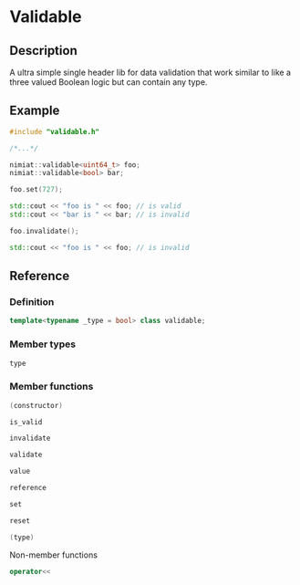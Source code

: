 # Validable
## Description
A ultra simple single header lib for data validation that work similar to like a three valued Boolean logic but can contain any type.



## Example

```c++
#include "validable.h"

/*...*/

nimiat::validable<uint64_t> foo;
nimiat::validable<bool> bar;

foo.set(727);

std::cout << "foo is " << foo; // is valid
std::cout << "bar is " << bar; // is invalid

foo.invalidate();

std::cout << "foo is " << foo; // is invalid
```

## Reference

### Definition

```c++
template<typename _type = bool> class validable;
```
### Member types

```c++
type
```


### Member functions


```c++
(constructor)
```
```c++
is_valid
```
```c++
invalidate
```
```c++
validate
```
```c++
value
```
```c++
reference
```
```c++
set
```
```c++
reset
```
```c++
(type)
```


Non-member functions

```c++
operator<<
```
